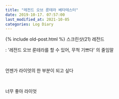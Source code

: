 ```yaml
---
title: "레전드 오브 룬테라 베타테스터"
date: 2019-10-17. 07:57:00
last_modified_at: 2021-10-05
categories: Log Diary
---
```

{% include old-post.html %}
스크린샷(21)
레전드

: '레전드 오브 룬테라를 할 수 있어, 무척 기쁘다' 의 줄임말

​

언젠가 라이엇의 한 부분이 되고 싶다

​

너무 좋아 라이엇

​